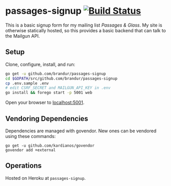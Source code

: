 # passages-signup [![Build Status](https://travis-ci.org/brandur/passages-signup.svg?branch=master)](https://travis-ci.org/brandur/passages-signup)

This is a basic signup form for my mailing list _Passages &
Glass_. My site is otherwise statically hosted, so this
provides a basic backend that can talk to the Mailgun API.

## Setup

Clone, configure, install, and run:

``` sh
go get -u github.com/brandur/passages-signup
cd $GOPATH/src/github.com/brandur/passages-signup
cp .env.sample .env
# edit CSRF_SECRET and MAILGUN_API_KEY in .env
go install && forego start -p 5001 web
```

Open your browser to [localhost:5001](http://localhost:5001).

## Vendoring Dependencies

Dependencies are managed with govendor. New ones can be
vendored using these commands:

    go get -u github.com/kardianos/govendor
    govendor add +external

## Operations

Hosted on Heroku at `passages-signup`.
